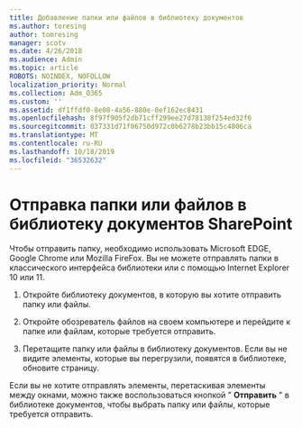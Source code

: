 ```yaml
---
title: Добавление папки или файлов в библиотеку документов
ms.author: toresing
author: tomresing
manager: scotv
ms.date: 4/26/2018
ms.audience: Admin
ms.topic: article
ROBOTS: NOINDEX, NOFOLLOW
localization_priority: Normal
ms.collection: Adm_O365
ms.custom: ''
ms.assetid: df1ffdf0-8e08-4a56-880e-8ef162ec8431
ms.openlocfilehash: 8f97f905f2db71cff299ee27d78138f254ed32f6
ms.sourcegitcommit: 037331d71f06750d972c0b6278b23bb15c4806ca
ms.translationtype: MT
ms.contentlocale: ru-RU
ms.lasthandoff: 10/18/2019
ms.locfileid: "36532632"
---
```

# <a name="upload-a-folder-or-files-to-a-sharepoint-document-library"></a>Отправка папки или файлов в библиотеку документов SharePoint

Чтобы отправить папку, необходимо использовать Microsoft EDGE, Google Chrome или Mozilla FireFox. Вы не можете отправлять папки в классического интерфейса библиотеки или с помощью Internet Explorer 10 или 11.
  
1. Откройте библиотеку документов, в которую вы хотите отправить папку или файлы.
    
2. Откройте обозреватель файлов на своем компьютере и перейдите к папке или файлам, которые требуется отправить.
    
3. Перетащите папку или файлы в библиотеку документов. Если вы не видите элементы, которые вы перегрузили, появятся в библиотеке, обновите страницу. 
    
Если вы не хотите отправлять элементы, перетаскивая элементы между окнами, можно также воспользоваться кнопкой " **Отправить** " в библиотеке документов, чтобы выбрать папку или файлы, которые требуется отправить. 
  

